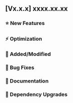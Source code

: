 ## [Vx.x.x] xxxx.xx.xx 	
> 

###  ⭐️  New Features

### ⚡️ Optimization
	
### 📝 Added/Modified

### 🐞  Bug Fixes

### 📔  Documentation

### 🔨 Dependency Upgrades


